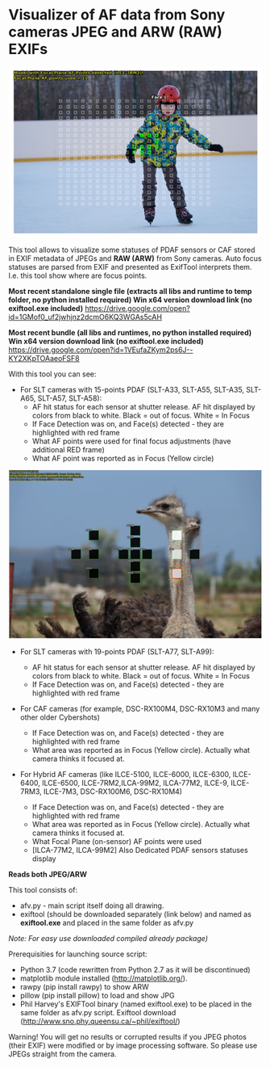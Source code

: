 # Visualizer of AF data from Sony cameras JPEG and ARW (RAW) EXIFs

![alt text](a7rm2_afv.jpeg "AFV tool displaying focus data on photo made with ILCE-7RM2")

This tool allows to visualize some statuses of PDAF sensors or CAF stored in EXIF metadata of JPEGs and **RAW (ARW)** from Sony cameras. Auto focus statuses are parsed from EXIF and presented as ExifTool interprets them.
I.e. this tool show where are focus points.

**Most recent standalone single file (extracts all libs and runtime to temp folder, no python installed required) Win x64 version download link (no exiftool.exe included)**
https://drive.google.com/open?id=1GMof0_uf2jwhjnz2dcmO6KQ3WGAs5cAH

**Most recent bundle (all libs and runtimes, no python installed required) Win x64 version download link (no exiftool.exe included)**
https://drive.google.com/open?id=1VEufaZKym2ps6J--KY2XKpTOAaeoFSF8

With this tool you can see:
- For SLT cameras with 15-points PDAF (SLT-A33, SLT-A55, SLT-A35, SLT-A65, SLT-A57, SLT-A58):
  - AF hit status for each sensor at shutter release. AF hit displayed by colors from black to white. Black = out of focus. White = In Focus
  - If Face Detection was on, and Face(s) detected - they are highlighted with red frame
  - What AF points were used for final focus adjustments (have additional RED frame)
  - What AF point was reported as in Focus (Yellow circle)

![alt text](pics/afv_a57_2.JPG "AF points statuses on SLT-A57 photo")

- For SLT cameras with 19-points PDAF (SLT-A77, SLT-A99):
  - AF hit status for each sensor at shutter release. AF hit displayed by colors from black to white. Black = out of focus. White = In Focus
  - If Face Detection was on, and Face(s) detected - they are highlighted with red frame

- For CAF cameras (for example, DSC-RX100M4, DSC-RX10M3 and many other older Cybershots)
  - If Face Detection was on, and Face(s) detected - they are highlighted with red frame
  - What area was reported as in Focus (Yellow circle). Actually what camera thinks it focused at.

- For Hybrid AF cameras (like ILCE-5100, ILCE-6000, ILCE-6300, ILCE-6400, ILCE-6500, ILCE-7RM2,ILCA-99M2, ILCA-77M2, ILCE-9, ILCE-7RM3, ILCE-7M3, DSC-RX100M6, DSC-RX10M4)
  - If Face Detection was on, and Face(s) detected - they are highlighted with red frame
  - What area was reported as in Focus (Yellow circle). Actually what camera thinks it focused at.
  - What Focal Plane (on-sensor) AF points were used
  - [ILCA-77M2, ILCA-99M2] Also Dedicated PDAF sensors statuses display

**Reads both JPEG/ARW**

This tool consists of:
  - afv.py - main script itself doing all drawing.
  - exiftool (should be downloaded separately (link below) and named as **exiftool.exe** and placed in the same folder as afv.py

  *Note: For easy use downloaded compiled already package)*

Prerequisities for launching source script:
  - Python 3.7 (code rewritten from Python 2.7 as it will be discontinued)
  - matplotlib module installed (http://matplotlib.org/).
  - rawpy (pip install rawpy) to show ARW
  - pillow (pip install pillow) to load and show JPG
  - Phil Harvey's EXIFTool binary (named exiftool.exe) to be placed in the same folder as afv.py script. Exiftool download (http://www.sno.phy.queensu.ca/~phil/exiftool/)

Warning! You will get no results or corrupted results if you JPEG photos (their EXIF) were modified or by image processing software. So please use JPEGs straight from the camera.
